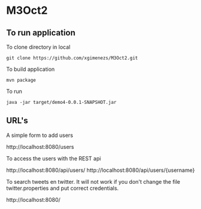 # M3Oct2

## To run application

To clone directory in local
```
git clone https://github.com/xgimenezs/M3Oct2.git
```
To build application
```
mvn package
```
To run
```
java -jar target/demo4-0.0.1-SNAPSHOT.jar
```

## URL's

A simple form to add users

http://localhost:8080/users

To access the users with the REST api

http://localhost:8080/api/users/
http://localhost:8080/api/users/{username}

To search tweets en twitter. It will not work if you don't change the file twitter.properties and put correct credentials.

http://localhost:8080/
